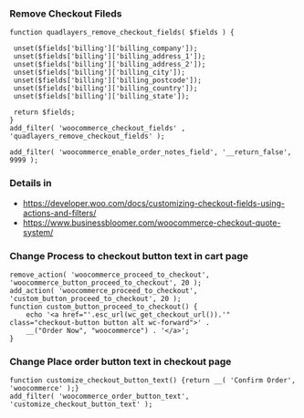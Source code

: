 ### Remove Checkout Fileds
```
function quadlayers_remove_checkout_fields( $fields ) {

 unset($fields['billing']['billing_company']);
 unset($fields['billing']['billing_address_1']);
 unset($fields['billing']['billing_address_2']);
 unset($fields['billing']['billing_city']);
 unset($fields['billing']['billing_postcode']);
 unset($fields['billing']['billing_country']);
 unset($fields['billing']['billing_state']);

 return $fields; 
}
add_filter( 'woocommerce_checkout_fields' , 'quadlayers_remove_checkout_fields' );

add_filter( 'woocommerce_enable_order_notes_field', '__return_false', 9999 );
```

### Details in 
* https://developer.woo.com/docs/customizing-checkout-fields-using-actions-and-filters/
* https://www.businessbloomer.com/woocommerce-checkout-quote-system/


### Change Process to checkout button text in cart page
```
remove_action( 'woocommerce_proceed_to_checkout', 'woocommerce_button_proceed_to_checkout', 20 );
add_action( 'woocommerce_proceed_to_checkout', 'custom_button_proceed_to_checkout', 20 );
function custom_button_proceed_to_checkout() {
    echo '<a href="'.esc_url(wc_get_checkout_url()).'" class="checkout-button button alt wc-forward">' .
    __("Order Now", "woocommerce") . '</a>';
}
```

### Change Place order button text in checkout page
```
function customize_checkout_button_text() {return __( 'Confirm Order', 'woocommerce' );}
add_filter( 'woocommerce_order_button_text', 'customize_checkout_button_text' );

```
